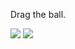 Drag the ball.

<img src="https://en.js.cx/clipart/soccer-gate.svg" id="gate" class="droppable" /> <img src="https://en.js.cx/clipart/ball.svg" id="ball" />
